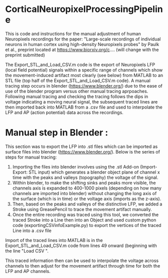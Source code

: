 # CorticalNeuropixelProcessingPipeline

This is code and instructions for the manual adjustment of human Neuropixels recordings for the paper: "Large-scale recordings of individual neurons in human cortex  using high-density Neuropixels probes" by Paulk et al., preprint located at https://www.biorxiv.org/c.... (will change with the preprint submitted)

The Export_STL_and_Load_CSV.m code is the export of Neuropixels LFP (local field potential) signals within a specific range of channels which show the movement-induced artifact most clearly (see below) from MATLAB to an STL file (top half of the Export_STL_and_Load_CSV.m code). A manual tracing step occurs in blender (https://www.blender.org/) due to the ease of use of the blender program versus other manual tracing aprpoaches.  Following manual tracing and checking the tracing follows the dips in voltage indicating a moving neural signal, the subsequent traced lines are then imported back into MATLAB from a .csv file and used to interpolate the LFP and AP (action potential) data across the recordings. 

# Manual step in Blender : 
This section was to export the LFP into .stl files which can be imported as surface files into blender (https://www.blender.org/). Below is the series of steps for manual tracing:

1. Importing the files into blender involves using the .stl Add-on (Import-Export: STL input) which generates a blender object plane of channel x time  with the peaks and valleys (topography) the voltage of the signal. 
2. Within blender, to make the shifting sinks and peaks more visible, the channels axis is expanded to 400-1000 pixels (depending on how many channels are imported into blender) without changing the long axis of the surface (which is in time) or the voltage axis (imports as the z-axis). 
3. Then, based on the peaks and valleys of the distinctive LFP, we added a Stroke using GreasePencil to trace the movement artifact manually.
4. Once the entire recording was traced using this tool, we converted the traced Stroke into a Line then into an Object and used custom python code (exportingCSVinfoExample.py) to export the vertices of the traced Line into a .csv file

Import of the traced lines into MATLAB is in the Export_STL_and_Load_CSV.m code from lines 49 onward (beginning with the line "Load CSV ".

This traced information then can be used to interpolate the voltage across channels to then adjust for the movement artifact through time for both the LFP and AP channels.

